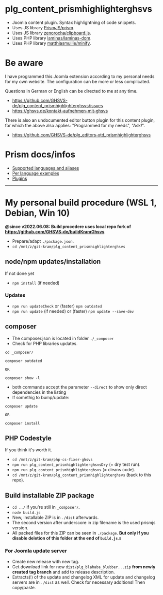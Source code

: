 # plg_content_prismhighlighterghsvs
- Joomla content plugin. Syntax highlightning of code snippets.
- Uses JS library  [PrismJS/prism](https://github.com/PrismJS/prism).
- Uses JS library  [zenorocha/clipboard.js](https://github.com/zenorocha/clipboard.js).
- Uses PHP library [laminas/laminas-dom](https://github.com/laminas/laminas-dom).
- Uses PHP library [matthiasmullie/minify](https://github.com/matthiasmullie/minify).

# Be aware
I have programmed this Joomla extension according to my personal needs for my own website. The configuration can be more or less complicated.

Questions in German or English can be directed to me at any time.
- https://github.com/GHSVS-de/plg_content_prismhighlighterghsvs/issues
- https://ghsvs.de/kontakt-aufnehmen-mit-ghsvs

There is also an undocumented editor button plugin for this content plugin, for which the above also applies: "Programmed for my needs", "Ask!".
- https://github.com/GHSVS-de/plg_editors-xtd_prismhighlighterghsvs

# Prism docs/infos
- [Supported languages and aliases](https://prismjs.com/index.html#supported-languages)
- [Per language examples](https://prismjs.com/examples.html#per-language-examples)
- [Plugins](https://prismjs.com/index.html#plugins)

---
# My personal build procedure (WSL 1, Debian, Win 10)

**@since v2022.06.08: Build procedere uses local repo fork of https://github.com/GHSVS-de/buildKramGhsvs**

- Prepare/adapt `./package.json`.
- `cd /mnt/z/git-kram/plg_content_prismhighlighterghsvs`

## node/npm updates/installation
If not done yet
- `npm install` (if needed)
### Updates
- `npm run updateCheck` or (faster) `npm outdated`
- `npm run update` (if needed) or (faster) `npm update --save-dev`

## composer
- The composer.json is located in folder `./_composer`
- Check for PHP libraries updates.

```
cd _composer/

composer outdated

OR

composer show -l
```
- both commands accept the parameter `--direct` to show only direct dependencies in the listing
- If somethig to bump/update:

```
composer update

OR

composer install
```

## PHP Codestyle
If you think it's worth it.
- `cd /mnt/z/git-kram/php-cs-fixer-ghsvs`
- `npm run plg_content_prismhighlighterghsvsDry` (= dry test run).
- `npm run plg_content_prismhighlighterghsvs` (= cleans code).
- `cd /mnt/z/git-kram/plg_content_prismhighlighterghsvs` (back to this repo).

## Build installable ZIP package
- `cd ../` if you're still in `_composer/`.
- `node build.js`
- New, installable ZIP is in `./dist` afterwards.
- The second version after underscore in zip filename is the used prismjs version.
- All packed files for this ZIP can be seen in `./package`. **But only if you disable deletion of this folder at the end of `build.js`**.s

### For Joomla update server
- Create new release with new tag.
- Get download link for new `dist/plg_blahaba_blubber...zip` **from newly created tag branch** and add to release description.
- Extracts(!) of the update and changelog XML for update and changelog servers are in `./dist` as well. Check for necessary additions! Then copy/paste.
